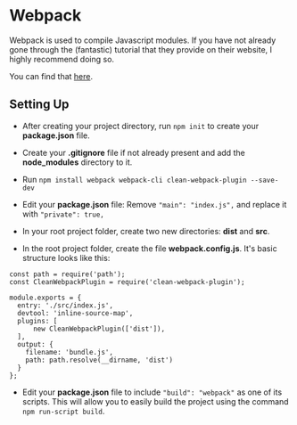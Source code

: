 # Webpack

Webpack is used to compile Javascript modules. If you have not already gone through the (fantastic) tutorial that they provide on their website, I highly recommend doing so. 

You can find that [here](https://webpack.js.org/guides/getting-started/).

## Setting Up

* After creating your project directory, run
```npm init``` to create your **package.json** file. 

* Create your **.gitignore** file if not already present and add the **node_modules** directory to it. 

* Run ```npm install webpack webpack-cli clean-webpack-plugin --save-dev```

* Edit your **package.json** file: Remove ```"main": "index.js",``` and replace it with ```"private": true,```

* In your root project folder, create two new directories: **dist** and **src**.

* In the root project folder, create the file **webpack.config.js**. It's basic structure looks like this:

```
const path = require('path');
const CleanWebpackPlugin = require('clean-webpack-plugin');

module.exports = {
  entry: './src/index.js',
  devtool: 'inline-source-map',
  plugins: [
      new CleanWebpackPlugin(['dist']),
  ],
  output: {
    filename: 'bundle.js',
    path: path.resolve(__dirname, 'dist')
  }
};
```

* Edit your **package.json** file to include ```"build": "webpack"``` as one of its scripts. This will allow you to easily build the project using the command ```npm run-script build```. 